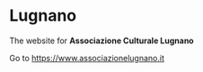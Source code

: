 # Lugnano
The website for **Associazione Culturale Lugnano**

Go to https://www.associazionelugnano.it
